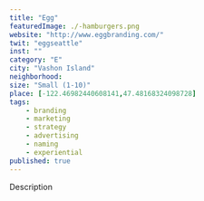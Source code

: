 ```yaml
---
title: "Egg"
featuredImage: ./-hamburgers.png
website: "http://www.eggbranding.com/"
twit: "eggseattle"
inst: ""
category: "E"
city: "Vashon Island"
neighborhood:
size: "Small (1-10)"
place: [-122.46982440608141,47.48168324098728]
tags:
    - branding
    - marketing
    - strategy
    - advertising
    - naming
    - experiential
published: true
---
```


Description

